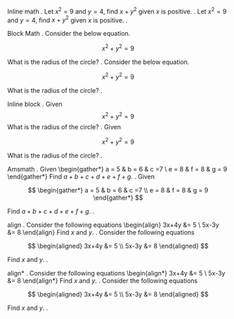 Inline math
.
Let $x^2=9$ and $y=4$, find $x+y^2$ given $x$ is positive.
.
Let $x^2=9$ and $y=4$, find $x+y^2$ given $x$ is positive.
.

Block Math
.
Consider the below equation.

$$
x^2 + y^2 = 9
$$

What is the radius of the circle?
.
Consider the below equation.

$$
x^2 + y^2 = 9
$$

What is the radius of the circle?
.

Inline block
.
Given $$x^2 + y^2 = 9$$ What is the radius of the circle?
.
Given

$$
x^2 + y^2 = 9
$$

What is the radius of the circle?
.

Amsmath
.
Given
\begin{gather*}
a = 5 & b = 6 & c =7 \\
e = 8 & f = 8 & g = 9
\end{gather*}
Find $a+b+c+d+e+f+g$.
.
Given

$$
\begin{gather*}
a = 5 & b = 6 & c =7 \\
e = 8 & f = 8 & g = 9
\end{gather*}
$$

Find $a+b+c+d+e+f+g$.
.

align
.
Consider the following equations
\begin{align}
3x+4y &= 5 \\
5x-3y &= 8
\end{align}
Find $x$ and $y$.
.
Consider the following equations

$$
\begin{aligned}
3x+4y &= 5 \\
5x-3y &= 8
\end{aligned}
$$

Find $x$ and $y$.
.

align*
.
Consider the following equations
\begin{align*}
3x+4y &= 5 \\
5x-3y &= 8
\end{align*}
Find $x$ and $y$.
.
Consider the following equations

$$
\begin{aligned}
3x+4y &= 5 \\
5x-3y &= 8
\end{aligned}
$$

Find $x$ and $y$.
.